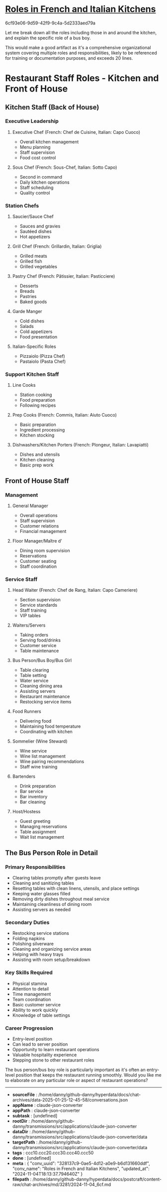 # [Roles in French and Italian Kitchens](https://claude.ai/chat/328137c9-0ae5-4d12-a0e9-b6d131660ddf)

6cf93e06-9d59-42f9-9c4a-5d2333aed79a

 Let me break down all the roles including those in and around the kitchen, and explain the specific role of a bus boy.

<antThinking>This would make a good artifact as it's a comprehensive organizational system covering multiple roles and responsibilities, likely to be referenced for training or documentation purposes, and exceeds 20 lines.</antThinking>

<antArtifact identifier="restaurant-roles" type="text/markdown" title="Restaurant Staff Roles - Kitchen and Front of House">

# Restaurant Staff Roles - Kitchen and Front of House

## Kitchen Staff (Back of House)

### Executive Leadership
1. Executive Chef (French: Chef de Cuisine, Italian: Capo Cuoco)
   - Overall kitchen management
   - Menu planning
   - Staff supervision
   - Food cost control

2. Sous Chef (French: Sous-Chef, Italian: Sotto Capo)
   - Second in command
   - Daily kitchen operations
   - Staff scheduling
   - Quality control

### Station Chefs
1. Saucier/Sauce Chef
   - Sauces and gravies
   - Sautéed dishes
   - Hot appetizers

2. Grill Chef (French: Grillardin, Italian: Griglia)
   - Grilled meats
   - Grilled fish
   - Grilled vegetables

3. Pastry Chef (French: Pâtissier, Italian: Pasticciere)
   - Desserts
   - Breads
   - Pastries
   - Baked goods

4. Garde Manger
   - Cold dishes
   - Salads
   - Cold appetizers
   - Food presentation

5. Italian-Specific Roles
   - Pizzaiolo (Pizza Chef)
   - Pastaiolo (Pasta Chef)

### Support Kitchen Staff
1. Line Cooks
   - Station cooking
   - Food preparation
   - Following recipes

2. Prep Cooks (French: Commis, Italian: Aiuto Cuoco)
   - Basic preparation
   - Ingredient processing
   - Kitchen stocking

3. Dishwashers/Kitchen Porters (French: Plongeur, Italian: Lavapiatti)
   - Dishes and utensils
   - Kitchen cleaning
   - Basic prep work

## Front of House Staff

### Management
1. General Manager
   - Overall operations
   - Staff supervision
   - Customer relations
   - Financial management

2. Floor Manager/Maître d'
   - Dining room supervision
   - Reservations
   - Customer seating
   - Staff coordination

### Service Staff
1. Head Waiter (French: Chef de Rang, Italian: Capo Cameriere)
   - Section supervision
   - Service standards
   - Staff training
   - VIP tables

2. Waiters/Servers
   - Taking orders
   - Serving food/drinks
   - Customer service
   - Table maintenance

3. Bus Person/Bus Boy/Bus Girl
   - Table clearing
   - Table setting
   - Water service
   - Cleaning dining area
   - Assisting servers
   - Restaurant maintenance
   - Restocking service items

4. Food Runners
   - Delivering food
   - Maintaining food temperature
   - Coordinating with kitchen

5. Sommelier (Wine Steward)
   - Wine service
   - Wine list management
   - Wine pairing recommendations
   - Staff wine training

6. Bartenders
   - Drink preparation
   - Bar service
   - Bar inventory
   - Bar cleaning

7. Host/Hostess
   - Guest greeting
   - Managing reservations
   - Table assignment
   - Wait list management

## The Bus Person Role in Detail

### Primary Responsibilities
- Clearing tables promptly after guests leave
- Cleaning and sanitizing tables
- Resetting tables with clean linens, utensils, and place settings
- Keeping water glasses filled
- Removing dirty dishes throughout meal service
- Maintaining cleanliness of dining room
- Assisting servers as needed

### Secondary Duties
- Restocking service stations
- Folding napkins
- Polishing silverware
- Cleaning and organizing service areas
- Helping with heavy trays
- Assisting with room setup/breakdown

### Key Skills Required
- Physical stamina
- Attention to detail
- Time management
- Team coordination
- Basic customer service
- Ability to work quickly
- Knowledge of table settings

### Career Progression
- Entry-level position
- Can lead to server position
- Opportunity to learn restaurant operations
- Valuable hospitality experience
- Stepping stone to other restaurant roles

</antArtifact>

The bus person/bus boy role is particularly important as it's often an entry-level position that keeps the restaurant running smoothly. Would you like me to elaborate on any particular role or aspect of restaurant operations?

---

* **sourceFile** : /home/danny/github-danny/hyperdata/docs/chat-archives/data-2025-01-25-12-45-58/conversations.json
* **appName** : claude-json-converter
* **appPath** : claude-json-converter
* **subtask** : [undefined]
* **rootDir** : /home/danny/github-danny/transmissions/src/applications/claude-json-converter
* **dataDir** : /home/danny/github-danny/transmissions/src/applications/claude-json-converter/data
* **targetPath** : /home/danny/github-danny/transmissions/src/applications/claude-json-converter/data
* **tags** : ccc10.ccc20.ccc30.ccc40.ccc50
* **done** : [undefined]
* **meta** : {
  "conv_uuid": "328137c9-0ae5-4d12-a0e9-b6d131660ddf",
  "conv_name": "Roles in French and Italian Kitchens",
  "updated_at": "2024-11-04T18:13:37.794640Z"
}
* **filepath** : /home/danny/github-danny/hyperdata/docs/postcraft/content-raw/chat-archives/md/3281/2024-11-04_6cf.md